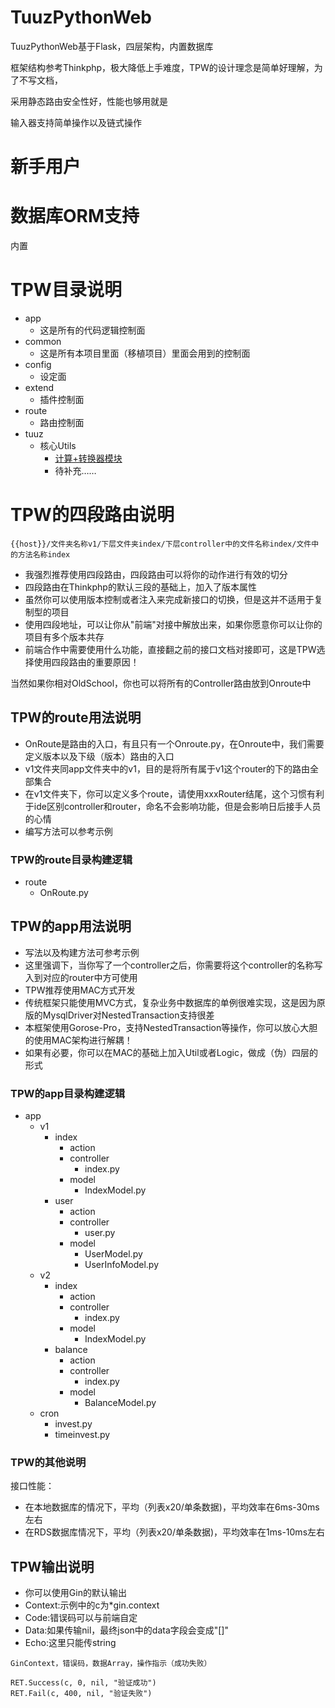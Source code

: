 # TuuzPythonWeb

TuuzPythonWeb基于Flask，四层架构，内置数据库

框架结构参考Thinkphp，极大降低上手难度，TPW的设计理念是简单好理解，为了不写文档，

采用静态路由安全性好，性能也够用就是

输入器支持简单操作以及链式操作

# 新手用户

# 数据库ORM支持

内置

# TPW目录说明

- app
    - 这是所有的代码逻辑控制面
- common
    - 这是所有本项目里面（移植项目）里面会用到的控制面
- config
    - 设定面
- extend
    - 插件控制面
- route
    - 路由控制面
- tuuz
    - 核心Utils
        - [计算+转换器模块](https://github.com/tobycroft/Calc)
        - 待补充……

# TPW的四段路由说明

~~~
{{host}}/文件夹名称v1/下层文件夹index/下层controller中的文件名称index/文件中的方法名称index
~~~

- 我强烈推荐使用四段路由，四段路由可以将你的动作进行有效的切分
- 四段路由在Thinkphp的默认三段的基础上，加入了版本属性
- 虽然你可以使用版本控制或者注入来完成新接口的切换，但是这并不适用于复制型的项目
- 使用四段地址，可以让你从"前端"对接中解放出来，如果你愿意你可以让你的项目有多个版本共存
- 前端合作中需要使用什么功能，直接翻之前的接口文档对接即可，这是TPW选择使用四段路由的重要原因！

当然如果你相对OldSchool，你也可以将所有的Controller路由放到Onroute中

## TPW的route用法说明

- OnRoute是路由的入口，有且只有一个Onroute.py，在Onroute中，我们需要定义版本以及下级（版本）路由的入口
- v1文件夹同app文件夹中的v1，目的是将所有属于v1这个router的下的路由全部集合
- 在v1文件夹下，你可以定义多个route，请使用xxxRouter结尾，这个习惯有利于ide区别controller和router，命名不会影响功能，但是会影响日后接手人员的心情
- 编写方法可以参考示例

### TPW的route目录构建逻辑

- route
    - OnRoute.py

## TPW的app用法说明

- 写法以及构建方法可参考示例
- 这里强调下，当你写了一个controller之后，你需要将这个controller的名称写入到对应的router中方可使用
- TPW推荐使用MAC方式开发
- 传统框架只能使用MVC方式，复杂业务中数据库的单例很难实现，这是因为原版的MysqlDriver对NestedTransaction支持很差
- 本框架使用Gorose-Pro，支持NestedTransaction等操作，你可以放心大胆的使用MAC架构进行解耦！
- 如果有必要，你可以在MAC的基础上加入Util或者Logic，做成（伪）四层的形式

### TPW的app目录构建逻辑

- app
    - v1
        - index
            - action
            - controller
                - index.py
            - model
                - IndexModel.py
        - user
            - action
            - controller
                - user.py
            - model
                - UserModel.py
                - UserInfoModel.py
    - v2
        - index
            - action
            - controller
                - index.py
            - model
                - IndexModel.py
        - balance
            - action
            - controller
                - index.py
            - model
                - BalanceModel.py
    - cron
      - invest.py
      - timeinvest.py

### TPW的其他说明

接口性能：

- 在本地数据库的情况下，平均（列表x20/单条数据)，平均效率在6ms-30ms左右
- 在RDS数据库情况下，平均（列表x20/单条数据)，平均效率在1ms-10ms左右

## TPW输出说明

- 你可以使用Gin的默认输出
- Context:示例中的c为*gin.context
- Code:错误码可以与前端自定
- Data:如果传输nil，最终json中的data字段会变成"[]"
- Echo:这里只能传string

```
GinContext，错误码，数据Array，操作指示（成功失败）

RET.Success(c, 0, nil, "验证成功")
RET.Fail(c, 400, nil, "验证失败")
```
